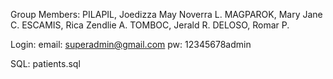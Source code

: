 Group Members:
PILAPIL, Joedizza May Noverra L.
MAGPAROK, Mary Jane C.
ESCAMIS, Rica Zendlie A.
TOMBOC, Jerald R.
DELOSO, Romar P.

Login:
email: superadmin@gmail.com
pw: 12345678admin

SQL: patients.sql
